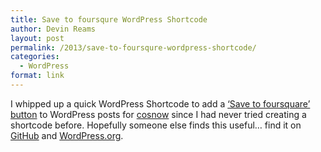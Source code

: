 ```yaml
---
title: Save to foursqure WordPress Shortcode
author: Devin Reams
layout: post
permalink: /2013/save-to-foursqure-wordpress-shortcode/
categories:
  - WordPress
format: link
---
```

I whipped up a quick WordPress Shortcode to add a [&#8216;Save to foursquare&#8217; button][1] to WordPress posts for [cosnow][2] since I had never tried creating a shortcode before. Hopefully someone else finds this useful&#8230; find it on [GitHub][3] and [WordPress.org][4].

 [1]: https://foursquare.com/buttons/savetofoursquare
 [2]: http://cosnow.com/
 [3]: https://github.com/devinreams/wp-save-to-foursquare-shortcode
 [4]: http://wordpress.org/extend/plugins/save-to-foursquare-shortcode/